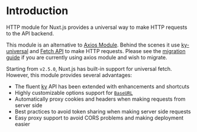 # Introduction

HTTP module for Nuxt.js provides a universal way to make HTTP requests to the API backend.

This module is an alternative to [Axios Module](https://github.com/nuxt-community/axios-module). Behind the scenes it use [ky-universal](https://github.com/sindresorhus/ky-universal) and [Fetch API](https://developer.mozilla.org/en-US/docs/Web/API/Fetch_API) to make HTTP requests. Please see the [migration guide](./guide/migration) if you are currently using axios module and wish to migrate.

Starting from `v2.5.0`, Nuxt.js has built-in support for universal fetch. However, this module provides several advantages:

- The fluent [ky](https://github.com/sindresorhus/ky) API has been extended with enhancements and shortcuts
- Highly customizable options support for [`BaseURL`](/api/#baseurl)
- Automatically proxy cookies and headers when making requests from server side
- Best practices to avoid token sharing when making server side requests
- Easy proxy support to avoid CORS problems and making deployment easier
